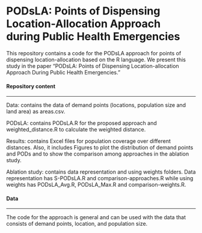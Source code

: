 # PODsLA: Points of Dispensing Location-Allocation Approach during Public Health Emergencies
This repository contains a code for the PODsLA approach for points of dispensing location-allocation based on the R language. We present this study in the paper “PODsLA: Points of Dispensing Location-allocation Approach During Public Health Emergencies.”

#### **Repository content**
------------------
Data: contains the data of demand points (locations, population size and land area) as  areas.csv.

PODsLA: contains PODsLA.R for the proposed approach and weighted_distance.R to calculate the weighted distance.

Results: contains Excel files for population coverage over different distances. Also, it includes Figures to plot the distribution of demand points and PODs and to show the comparison among approaches in the ablation study.

Ablation study: contains data representation and using weights folders. Data representation has S-PODsLA.R and comparison-approaches.R while using weights has PODsLA_Avg.R, PODsLA_Max.R and comparison-weights.R. 

#### **Data**
------------------
The code for the approach is general and can be used with the data that consists of demand points, location, and population size. 
